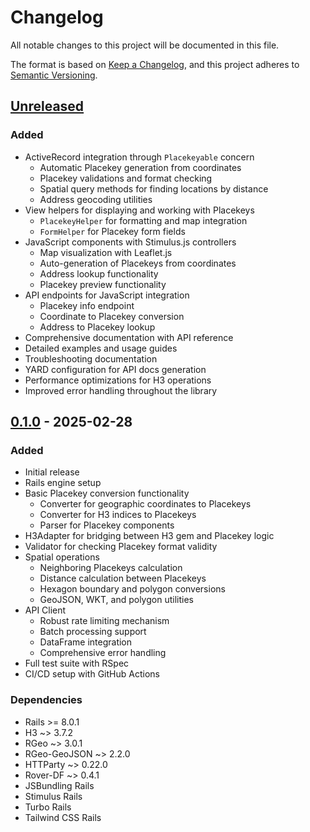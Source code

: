 # Changelog

All notable changes to this project will be documented in this file.

The format is based on [Keep a Changelog](https://keepachangelog.com/en/1.0.0/),
and this project adheres to [Semantic Versioning](https://semver.org/spec/v2.0.0.html).

## [Unreleased]

### Added
- ActiveRecord integration through `Placekeyable` concern
  - Automatic Placekey generation from coordinates
  - Placekey validations and format checking
  - Spatial query methods for finding locations by distance
  - Address geocoding utilities
- View helpers for displaying and working with Placekeys
  - `PlacekeyHelper` for formatting and map integration
  - `FormHelper` for Placekey form fields
- JavaScript components with Stimulus.js controllers
  - Map visualization with Leaflet.js
  - Auto-generation of Placekeys from coordinates
  - Address lookup functionality
  - Placekey preview functionality
- API endpoints for JavaScript integration
  - Placekey info endpoint
  - Coordinate to Placekey conversion
  - Address to Placekey lookup
- Comprehensive documentation with API reference
- Detailed examples and usage guides
- Troubleshooting documentation
- YARD configuration for API docs generation
- Performance optimizations for H3 operations
- Improved error handling throughout the library

## [0.1.0] - 2025-02-28

### Added
- Initial release
- Rails engine setup
- Basic Placekey conversion functionality
  - Converter for geographic coordinates to Placekeys
  - Converter for H3 indices to Placekeys
  - Parser for Placekey components
- H3Adapter for bridging between H3 gem and Placekey logic
- Validator for checking Placekey format validity
- Spatial operations
  - Neighboring Placekeys calculation
  - Distance calculation between Placekeys
  - Hexagon boundary and polygon conversions
  - GeoJSON, WKT, and polygon utilities
- API Client
  - Robust rate limiting mechanism
  - Batch processing support
  - DataFrame integration
  - Comprehensive error handling
- Full test suite with RSpec
- CI/CD setup with GitHub Actions

### Dependencies
- Rails >= 8.0.1
- H3 ~> 3.7.2
- RGeo ~> 3.0.1
- RGeo-GeoJSON ~> 2.2.0
- HTTParty ~> 0.22.0
- Rover-DF ~> 0.4.1
- JSBundling Rails
- Stimulus Rails
- Turbo Rails
- Tailwind CSS Rails

[Unreleased]: https://github.com/captproton/placekey_rails/compare/v0.1.0...HEAD
[0.1.0]: https://github.com/captproton/placekey_rails/releases/tag/v0.1.0